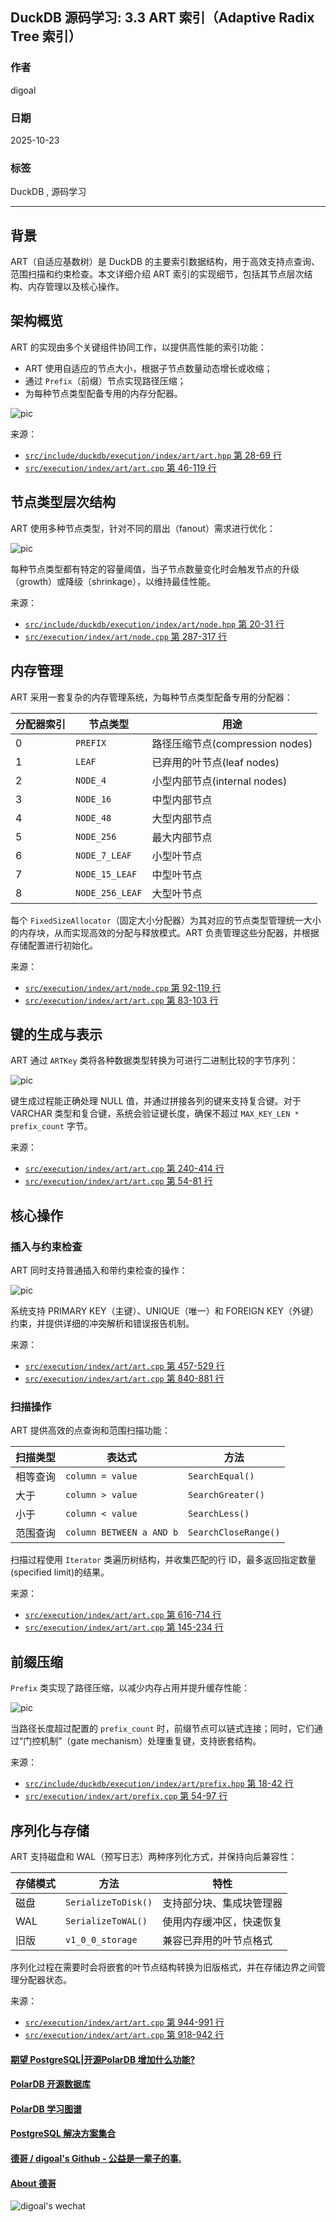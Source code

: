 ## DuckDB 源码学习: 3.3 ART 索引（Adaptive Radix Tree 索引）     
                            
### 作者                            
digoal                            
                            
### 日期                            
2025-10-23                            
                            
### 标签                            
DuckDB , 源码学习                            
                            
----                            
                            
## 背景             
ART（自适应基数树）是 DuckDB 的主要索引数据结构，用于高效支持点查询、范围扫描和约束检查。本文详细介绍 ART 索引的实现细节，包括其节点层次结构、内存管理以及核心操作。  
  
## 架构概览  
  
ART 的实现由多个关键组件协同工作，以提供高性能的索引功能：  
- ART 使用自适应的节点大小，根据子节点数量动态增长或收缩；  
- 通过 `Prefix`（前缀）节点实现路径压缩；  
- 为每种节点类型配备专用的内存分配器。  
  
![pic](20251023_11_pic_001.jpg)  
  
来源：    
- [`src/include/duckdb/execution/index/art/art.hpp` 第 28-69 行](https://github.com/duckdb/duckdb/blob/05a2403c/src/include/duckdb/execution/index/art/art.hpp#L28-L69)    
- [`src/execution/index/art/art.cpp` 第 46-119 行](https://github.com/duckdb/duckdb/blob/05a2403c/src/execution/index/art/art.cpp#L46-L119)  
  
## 节点类型层次结构  
  
ART 使用多种节点类型，针对不同的扇出（fanout）需求进行优化：  
  
![pic](20251023_11_pic_002.jpg)  
  
每种节点类型都有特定的容量阈值，当子节点数量变化时会触发节点的升级（growth）或降级（shrinkage），以维持最佳性能。  
  
来源：    
- [`src/include/duckdb/execution/index/art/node.hpp` 第 20-31 行](https://github.com/duckdb/duckdb/blob/05a2403c/src/include/duckdb/execution/index/art/node.hpp#L20-L31)    
- [`src/execution/index/art/node.cpp` 第 287-317 行](https://github.com/duckdb/duckdb/blob/05a2403c/src/execution/index/art/node.cpp#L287-L317)  
  
## 内存管理  
  
ART 采用一套复杂的内存管理系统，为每种节点类型配备专用的分配器：  
  
| 分配器索引 | 节点类型        | 用途                     |  
|------------|-----------------|--------------------------|  
| 0          | `PREFIX`        | 路径压缩节点(compression nodes)             |  
| 1          | `LEAF`          | 已弃用的叶节点(leaf nodes)           |  
| 2          | `NODE_4`        | 小型内部节点(internal nodes)             |  
| 3          | `NODE_16`       | 中型内部节点             |  
| 4          | `NODE_48`       | 大型内部节点             |  
| 5          | `NODE_256`      | 最大内部节点             |  
| 6          | `NODE_7_LEAF`   | 小型叶节点               |  
| 7          | `NODE_15_LEAF`  | 中型叶节点               |  
| 8          | `NODE_256_LEAF` | 大型叶节点               |  
  
每个 `FixedSizeAllocator`（固定大小分配器）为其对应的节点类型管理统一大小的内存块，从而实现高效的分配与释放模式。ART 负责管理这些分配器，并根据存储配置进行初始化。  
  
来源：    
- [`src/execution/index/art/node.cpp` 第 92-119 行](https://github.com/duckdb/duckdb/blob/05a2403c/src/execution/index/art/node.cpp#L92-L119)    
- [`src/execution/index/art/art.cpp` 第 83-103 行](https://github.com/duckdb/duckdb/blob/05a2403c/src/execution/index/art/art.cpp#L83-L103)  
  
## 键的生成与表示  
  
ART 通过 `ARTKey` 类将各种数据类型转换为可进行二进制比较的字节序列：  
  
![pic](20251023_11_pic_003.jpg)  
  
键生成过程能正确处理 NULL 值，并通过拼接各列的键来支持复合键。对于 VARCHAR 类型和复合键，系统会验证键长度，确保不超过 `MAX_KEY_LEN * prefix_count` 字节。  
  
来源：    
- [`src/execution/index/art/art.cpp` 第 240-414 行](https://github.com/duckdb/duckdb/blob/05a2403c/src/execution/index/art/art.cpp#L240-L414)    
- [`src/execution/index/art/art.cpp` 第 54-81 行](https://github.com/duckdb/duckdb/blob/05a2403c/src/execution/index/art/art.cpp#L54-L81)  
  
## 核心操作  
  
### 插入与约束检查  
  
ART 同时支持普通插入和带约束检查的操作：  
  
![pic](20251023_11_pic_004.jpg)  
  
系统支持 PRIMARY KEY（主键）、UNIQUE（唯一）和 FOREIGN KEY（外键）约束，并提供详细的冲突解析和错误报告机制。  
  
来源：    
- [`src/execution/index/art/art.cpp` 第 457-529 行](https://github.com/duckdb/duckdb/blob/05a2403c/src/execution/index/art/art.cpp#L457-L529)    
- [`src/execution/index/art/art.cpp` 第 840-881 行](https://github.com/duckdb/duckdb/blob/05a2403c/src/execution/index/art/art.cpp#L840-L881)  
  
### 扫描操作  
  
ART 提供高效的点查询和范围扫描功能：  
  
| 扫描类型     | 表达式                     | 方法                  |  
|--------------|----------------------------|-----------------------|  
| 相等查询     | `column = value`           | `SearchEqual()`       |  
| 大于         | `column > value`           | `SearchGreater()`     |  
| 小于         | `column < value`           | `SearchLess()`        |  
| 范围查询     | `column BETWEEN a AND b`   | `SearchCloseRange()`  |  
  
扫描过程使用 `Iterator` 类遍历树结构，并收集匹配的行 ID，最多返回指定数量(specified limit)的结果。  
  
来源：    
- [`src/execution/index/art/art.cpp` 第 616-714 行](https://github.com/duckdb/duckdb/blob/05a2403c/src/execution/index/art/art.cpp#L616-L714)    
- [`src/execution/index/art/art.cpp` 第 145-234 行](https://github.com/duckdb/duckdb/blob/05a2403c/src/execution/index/art/art.cpp#L145-L234)  
  
## 前缀压缩  
  
`Prefix` 类实现了路径压缩，以减少内存占用并提升缓存性能：  
  
![pic](20251023_11_pic_005.jpg)  
  
当路径长度超过配置的 `prefix_count` 时，前缀节点可以链式连接；同时，它们通过“门控机制”（gate mechanism）处理重复键，支持嵌套结构。  
  
来源：    
- [`src/include/duckdb/execution/index/art/prefix.hpp` 第 18-42 行](https://github.com/duckdb/duckdb/blob/05a2403c/src/include/duckdb/execution/index/art/prefix.hpp#L18-L42)    
- [`src/execution/index/art/prefix.cpp` 第 54-97 行](https://github.com/duckdb/duckdb/blob/05a2403c/src/execution/index/art/prefix.cpp#L54-L97)  
  
## 序列化与存储  
  
ART 支持磁盘和 WAL（预写日志）两种序列化方式，并保持向后兼容性：  
  
| 存储模式 | 方法                | 特性                             |  
|----------|---------------------|----------------------------------|  
| 磁盘     | `SerializeToDisk()` | 支持部分块、集成块管理器         |  
| WAL      | `SerializeToWAL()`  | 使用内存缓冲区，快速恢复         |  
| 旧版     | `v1_0_0_storage`    | 兼容已弃用的叶节点格式           |  
  
序列化过程在需要时会将嵌套的叶节点结构转换为旧版格式，并在存储边界之间管理分配器状态。  
  
来源：    
- [`src/execution/index/art/art.cpp` 第 944-991 行](https://github.com/duckdb/duckdb/blob/05a2403c/src/execution/index/art/art.cpp#L944-L991)    
- [`src/execution/index/art/art.cpp` 第 918-942 行](https://github.com/duckdb/duckdb/blob/05a2403c/src/execution/index/art/art.cpp#L918-L942)  
      
#### [期望 PostgreSQL|开源PolarDB 增加什么功能?](https://github.com/digoal/blog/issues/76 "269ac3d1c492e938c0191101c7238216")
  
  
#### [PolarDB 开源数据库](https://openpolardb.com/home "57258f76c37864c6e6d23383d05714ea")
  
  
#### [PolarDB 学习图谱](https://www.aliyun.com/database/openpolardb/activity "8642f60e04ed0c814bf9cb9677976bd4")
  
  
#### [PostgreSQL 解决方案集合](../201706/20170601_02.md "40cff096e9ed7122c512b35d8561d9c8")
  
  
#### [德哥 / digoal's Github - 公益是一辈子的事.](https://github.com/digoal/blog/blob/master/README.md "22709685feb7cab07d30f30387f0a9ae")
  
  
#### [About 德哥](https://github.com/digoal/blog/blob/master/me/readme.md "a37735981e7704886ffd590565582dd0")
  
  
![digoal's wechat](../pic/digoal_weixin.jpg "f7ad92eeba24523fd47a6e1a0e691b59")
  

